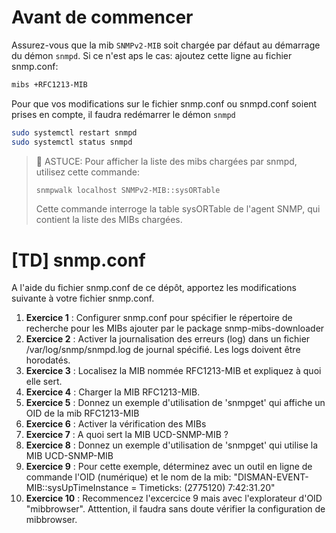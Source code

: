 # Avant de commencer

Assurez-vous que la mib `SNMPv2-MIB` soit chargée par défaut au démarrage du démon `snmpd`.
Si ce n'est aps le cas: ajoutez cette ligne au fichier snmp.conf:
``` bash
mibs +RFC1213-MIB
```

Pour que vos modifications sur le fichier snmp.conf ou snmpd.conf soient prises en compte, il faudra redémarrer le démon `snmpd`
``` bash
sudo systemctl restart snmpd
sudo systemctl status snmpd
```

> :memo: ASTUCE: Pour afficher la liste des mibs chargées par snmpd, utilisez cette commande:
> ``` bash
> snmpwalk localhost SNMPv2-MIB::sysORTable
> ```
> Cette commande interroge la table sysORTable de l'agent SNMP, qui contient la liste des MIBs chargées.


# [TD] snmp.conf
A l'aide du fichier snmp.conf de ce dépôt, apportez les modifications suivante à votre fichier snmp.conf.


 1. **Exercice 1** : Configurer snmp.conf pour spécifier le répertoire de recherche pour les MIBs ajouter par le package snmp-mibs-downloader  
 2. **Exercice 2** : Activer la journalisation des erreurs (log) dans un fichier /var/log/snmp/snmpd.log de journal spécifié. Les logs doivent être horodatés.
 3. **Exercice 3** : Localisez la MIB nommée RFC1213-MIB et expliquez à quoi elle sert.
 4. **Exercice 4** : Charger la MIB RFC1213-MIB.
 5. **Exercice 5** : Donnez un exemple d'utilisation de 'snmpget' qui affiche un OID de la mib RFC1213-MIB
 6. **Exercice 6** : Activer la vérification des MIBs
 7. **Exercice 7** : A quoi sert la MIB UCD-SNMP-MIB ?
 8. **Exercice 8** : Donnez un exemple d'utilisation de 'snmpget' qui utilise la MIB UCD-SNMP-MIB
 9. **Exercice 9** : Pour cette exemple, déterminez avec un outil en ligne de commande l'OID (numérique) et le nom de la mib: "DISMAN-EVENT-MIB::sysUpTimeInstance = Timeticks: (2775120) 7:42:31.20"
 10. **Exercice 10** : Recommencez l'excercice 9 mais avec l'explorateur d'OID "mibbrowser". Atttention, il faudra sans doute vérifier la configuration de mibbrowser.
